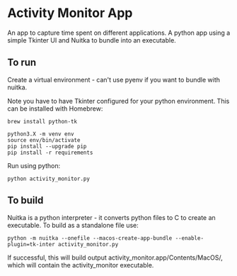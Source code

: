 # Activity Monitor App

An app to capture time spent on different applications. A python app using a simple Tkinter UI and Nuitka to bundle into an executable.

## To run

Create a virtual environment - can't use pyenv if you want to bundle with nuitka.

Note you have to have Tkinter configured for your python environment. This can be installed with Homebrew:

```
brew install python-tk
```

```
python3.X -m venv env
source env/bin/activate
pip install --upgrade pip
pip install -r requirements
```

Run using python:

```
python activity_monitor.py
```

## To build

Nuitka is a python interpreter - it converts python files to C to create an executable. To build as a standalone file use:

```
python -m nuitka --onefile --macos-create-app-bundle --enable-plugin=tk-inter activity_monitor.py
```

If successful, this will build output activity_monitor.app/Contents/MacOS/, which will contain the activity_monitor executable.

